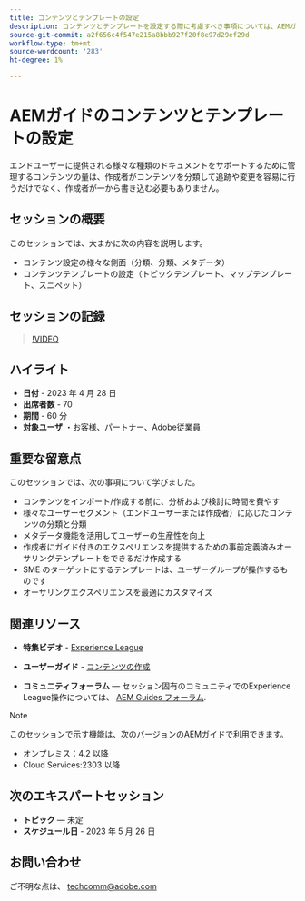 ```yaml
---
title: コンテンツとテンプレートの設定
description: コンテンツとテンプレートを設定する際に考慮すべき事項については、AEMガイドを参照してください。
source-git-commit: a2f656c4f547e215a8bbb927f20f8e97d29ef29d
workflow-type: tm+mt
source-wordcount: '283'
ht-degree: 1%

---
```


# AEMガイドのコンテンツとテンプレートの設定

エンドユーザーに提供される様々な種類のドキュメントをサポートするために管理するコンテンツの量は、作成者がコンテンツを分類して追跡や変更を容易に行うだけでなく、作成者が一から書き込む必要もありません。


## セッションの概要

このセッションでは、大まかに次の内容を説明します。
- コンテンツ設定の様々な側面（分類、分類、メタデータ）
- コンテンツテンプレートの設定（トピックテンプレート、マップテンプレート、スニペット）



## セッションの記録

>[!VIDEO](https://video.tv.adobe.com/v/3419004/guides-templates-author-templates?quality=12&learn=on)


## ハイライト

- **日付** - 2023 年 4 月 28 日
- **出席者数** - 70
- **期間** - 60 分
- **対象ユーザ** ・お客様、パートナー、Adobe従業員


## 重要な留意点

このセッションでは、次の事項について学びました。
- コンテンツをインポート/作成する前に、分析および検討に時間を費やす
- 様々なユーザーセグメント（エンドユーザーまたは作成者）に応じたコンテンツの分類と分類
- メタデータ機能を活用してユーザーの生産性を向上
- 作成者にガイド付きのエクスペリエンスを提供するための事前定義済みオーサリングテンプレートをできるだけ作成する
- SME のターゲットにするテンプレートは、ユーザーグループが操作するものです
- オーサリングエクスペリエンスを最適にカスタマイズ



## 関連リソース

- **特集ビデオ** -  [Experience League](https://experienceleague.adobe.com/docs/experience-manager-guides-learn/videos/advanced-user-guide/folder-profiles.html)

- **ユーザーガイド** - [コンテンツの作成](https://help.adobe.com/en_US/xml-documentation-for-adobe-experience-manager/index.html#t=DXML-master-map%2Freports-intro.html)

- **コミュニティフォーラム**  — セッション固有のコミュニティでのExperience League操作については、  [AEM Guides フォーラム](https://experienceleaguecommunities.adobe.com/t5/experience-manager-guides/bd-p/xml-documentation-discussions).

>[!NOTE]
>
> このセッションで示す機能は、次のバージョンのAEMガイドで利用できます。
> - オンプレミス：4.2 以降
> - Cloud Services:2303 以降



## 次のエキスパートセッション

- **トピック**  — 未定
- **スケジュール日** - 2023 年 5 月 26 日


## お問い合わせ

ご不明な点は、 <techcomm@adobe.com>
